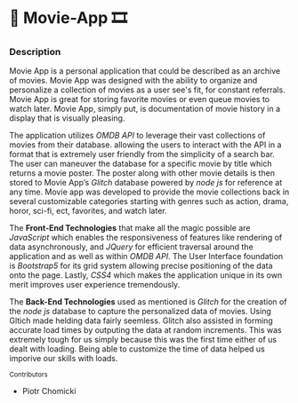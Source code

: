 # :movie_camera: Movie-App :film_strip:
### Description
Movie App is a personal application that could be described as an archive of movies. Movie App was designed with the ability to organize and personalize a collection of movies as a user see's fit, for constant referrals. Movie App is great for storing favorite movies or even queue movies to watch later. Movie App, simply put, is documentation of movie history in a display that is visually pleasing.

The application utilizes *OMDB API* to leverage their vast collections of movies from their database. allowing the users to interact with the API in a format that is extremely user friendly from the simplicity of a search bar. The user can maneuver the database for a specific movie by title which returns a movie poster. The poster along with other movie details is then stored to Movie App’s *Glitch* database powered by *node js* for reference at any time.  Movie app was developed to provide the movie collections back in several customizable categories starting with genres such as action, drama, horor, sci-fi, ect, favorites, and watch later.

The **Front-End Technologies** that make all the magic  possible are *JavaScript* which enables the responsiveness of features like rendering of data asynchronously, and *JQuery* for efficient traversal around the application and as well as within *OMDB API*. The User Interface foundation is *Bootstrap5* for its grid system allowing precise positioning of the data onto the page. Lastly, *CSS4* which makes the application unique in its own merit improves user experience tremendously.

The **Back-End Technologies** used as mentioned is *Glitch* for the creation of the *node js* database to capture the personalized data of movies. Using Gltich made helding data fairly seemless. Glitch also assisted in forming accurate load times by outputing the data at random increments. This was extremely tough for us simply because this was the first time either of us dealt with loading. Being able to customize the time of data helped us imporive our skills with loads.




<sub>Contributors</sub>
  - Piotr Chomicki


